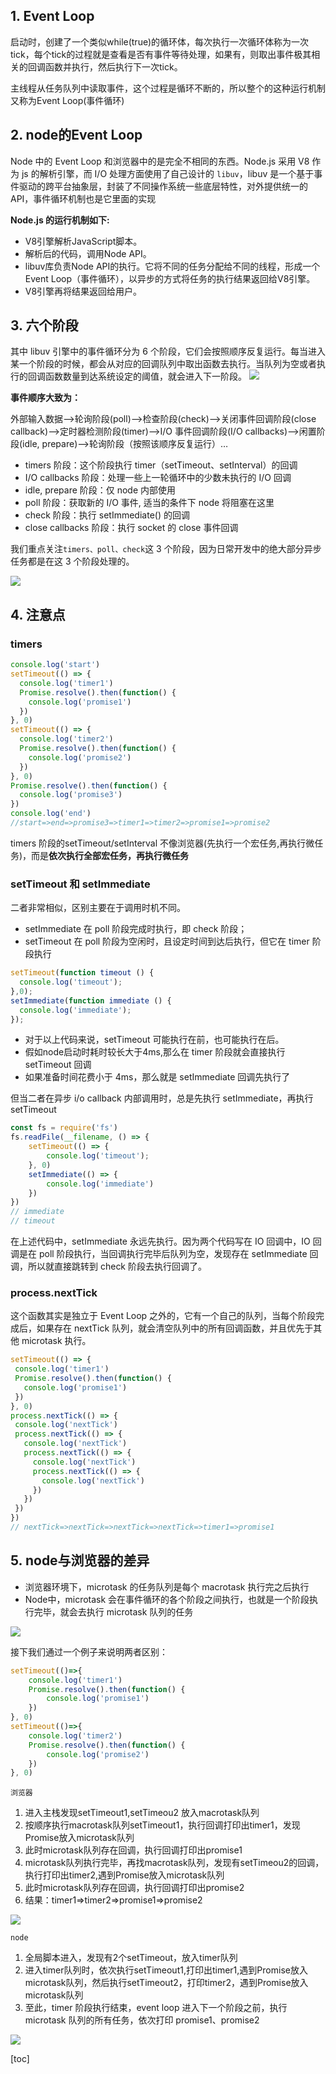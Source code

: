 ## []() 1. Event Loop
启动时，创建了一个类似while(true)的循环体，每次执行一次循环体称为一次tick，每个tick的过程就是查看是否有事件等待处理，如果有，则取出事件极其相关的回调函数并执行，然后执行下一次tick。  

主线程从任务队列中读取事件，这个过程是循环不断的，所以整个的这种运行机制又称为Event Loop(事件循环)

## []() 2. node的Event Loop
Node 中的 Event Loop 和浏览器中的是完全不相同的东西。Node.js 采用 V8 作为 js 的解析引擎，而 I/O 处理方面使用了自己设计的 `libuv`，libuv 是一个基于事件驱动的跨平台抽象层，封装了不同操作系统一些底层特性，对外提供统一的 API，事件循环机制也是它里面的实现  

**Node.js 的运行机制如下:**  

* V8引擎解析JavaScript脚本。
* 解析后的代码，调用Node API。
* libuv库负责Node API的执行。它将不同的任务分配给不同的线程，形成一个Event Loop（事件循环），以异步的方式将任务的执行结果返回给V8引擎。
* V8引擎再将结果返回给用户。

## 3. 六个阶段
其中 libuv 引擎中的事件循环分为 6 个阶段，它们会按照顺序反复运行。每当进入某一个阶段的时候，都会从对应的回调队列中取出函数去执行。当队列为空或者执行的回调函数数量到达系统设定的阈值，就会进入下一阶段。
[![](https://i.loli.net/2019/07/24/5d37e56303e4f78239.png)](https://i.loli.net/2019/07/24/5d37e56303e4f78239.png)  

**事件顺序大致为：**  

外部输入数据–>轮询阶段(poll)–>检查阶段(check)–>关闭事件回调阶段(close callback)–>定时器检测阶段(timer)–>I/O 事件回调阶段(I/O callbacks)–>闲置阶段(idle, prepare)–>轮询阶段（按照该顺序反复运行）…  


* timers 阶段：这个阶段执行 timer（setTimeout、setInterval）的回调
* I/O callbacks 阶段：处理一些上一轮循环中的少数未执行的 I/O 回调
* idle, prepare 阶段：仅 node 内部使用
* poll 阶段：获取新的 I/O 事件, 适当的条件下 node 将阻塞在这里
* check 阶段：执行 setImmediate() 的回调
* close callbacks 阶段：执行 socket 的 close 事件回调  

我们重点关注`timers、poll、check`这 3 个阶段，因为日常开发中的绝大部分异步任务都是在这 3 个阶段处理的。  

[![](https://i.loli.net/2019/07/24/5d381ef3ed49226058.jpg)](https://i.loli.net/2019/07/24/5d381ef3ed49226058.jpg)

## 4. 注意点
### timers

```js
console.log('start')
setTimeout(() => {
  console.log('timer1')
  Promise.resolve().then(function() {
    console.log('promise1')
  })
}, 0)
setTimeout(() => {
  console.log('timer2')
  Promise.resolve().then(function() {
    console.log('promise2')
  })
}, 0)
Promise.resolve().then(function() {
  console.log('promise3')
})
console.log('end')
//start=>end=>promise3=>timer1=>timer2=>promise1=>promise2

```  

timers 阶段的setTimeout/setInterval 不像浏览器(先执行一个宏任务,再执行微任务)，而是**依次执行全部宏任务，再执行微任务**  

### setTimeout 和 setImmediate  

二者非常相似，区别主要在于调用时机不同。  

* setImmediate 在 poll 阶段完成时执行，即 check 阶段；
* setTimeout 在 poll 阶段为空闲时，且设定时间到达后执行，但它在 timer 阶段执行  

```js
setTimeout(function timeout () {
  console.log('timeout');
},0);
setImmediate(function immediate () {
  console.log('immediate');
});

```  

* 对于以上代码来说，setTimeout 可能执行在前，也可能执行在后。
* 假如node启动时耗时较长大于4ms,那么在 timer 阶段就会直接执行 setTimeout 回调
* 如果准备时间花费小于 4ms，那么就是 setImmediate 回调先执行了  

但当二者在异步 i/o callback 内部调用时，总是先执行 setImmediate，再执行 setTimeout

```js
const fs = require('fs')
fs.readFile(__filename, () => {
    setTimeout(() => {
        console.log('timeout');
    }, 0)
    setImmediate(() => {
        console.log('immediate')
    })
})
// immediate
// timeout

```
在上述代码中，setImmediate 永远先执行。因为两个代码写在 IO 回调中，IO 回调是在 poll 阶段执行，当回调执行完毕后队列为空，发现存在 setImmediate 回调，所以就直接跳转到 check 阶段去执行回调了。  

### process.nextTick

这个函数其实是独立于 Event Loop 之外的，它有一个自己的队列，当每个阶段完成后，如果存在 nextTick 队列，就会清空队列中的所有回调函数，并且优先于其他 microtask 执行。  

```js
setTimeout(() => {
 console.log('timer1')
 Promise.resolve().then(function() {
   console.log('promise1')
 })
}, 0)
process.nextTick(() => {
 console.log('nextTick')
 process.nextTick(() => {
   console.log('nextTick')
   process.nextTick(() => {
     console.log('nextTick')
     process.nextTick(() => {
       console.log('nextTick')
     })
   })
 })
})
// nextTick=>nextTick=>nextTick=>nextTick=>timer1=>promise1

```

## 5. node与浏览器的差异

* 浏览器环境下，microtask 的任务队列是每个 macrotask 执行完之后执行
* Node中，microtask 会在事件循环的各个阶段之间执行，也就是一个阶段执行完毕，就会去执行 microtask 队列的任务  

[![](https://i.loli.net/2019/07/24/5d381d80cd84726945.png)](https://i.loli.net/2019/07/24/5d381d80cd84726945.png)  

接下我们通过一个例子来说明两者区别：

```js
setTimeout(()=>{
    console.log('timer1')
    Promise.resolve().then(function() {
        console.log('promise1')
    })
}, 0)
setTimeout(()=>{
    console.log('timer2')
    Promise.resolve().then(function() {
        console.log('promise2')
    })
}, 0)

```

`浏览器`  

1. 进入主栈发现setTimeout1,setTimeou2 放入macrotask队列
2. 按顺序执行macrotask队列setTimeout1，执行回调打印出timer1，发现Promise放入microtask队列
3. 此时microtask队列存在回调，执行回调打印出promise1
4. microtask队列执行完毕，再找macrotask队列，发现有setTimeou2的回调，执行打印出timer2,遇到Promise放入microtask队列
5. 此时microtask队列存在回调，执行回调打印出promise2
6. 结果：timer1=>timer2=>promise1=>promise2  

[![](https://i.loli.net/2019/07/24/5d382398ba3f510070.gif)](https://i.loli.net/2019/07/24/5d382398ba3f510070.gif)

`node`  

1. 全局脚本进入，发现有2个setTimeout，放入timer队列
2. 进入timer队列时，依次执行setTimeout1,打印出timer1,遇到Promise放入microtask队列，然后执行setTimeout2，打印timer2，遇到Promise放入microtask队列
3. 至此，timer 阶段执行结束，event loop 进入下一个阶段之前，执行 microtask 队列的所有任务，依次打印 promise1、promise2  

[![](https://i.loli.net/2019/07/24/5d3823c78524393680.gif)](https://i.loli.net/2019/07/24/5d3823c78524393680.gif)

[toc]
